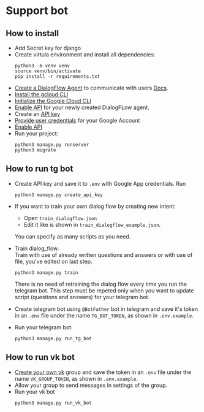 # Support bot

## How to install
- Add Secret key for django
- Create virtula environment and install all dependencies:
  ```console
  python3 -m venv venv
  source venv/bin/activate
  pip install -r requirements.txt
  ```
- [Create a DialogFlow Agent](https://dialogflow.cloud.google.com/#/newAgent) to communicate with users [Docs](https://cloud.google.com/dialogflow/es/docs/quick/build-agent).
- [Install the gcloud CLI](https://cloud.google.com/sdk/docs/install)
- [Initialize the Google Cloud CLI](https://cloud.google.com/dialogflow/es/docs/quick/setup#sdk)
- [Enable API](https://cloud.google.com/dialogflow/es/docs/quick/setup#api) for your newly created DialogFLow agent.
- Create an [API key](https://cloud.google.com/docs/authentication/api-keys#create)
- [Provide user credentials](https://cloud.google.com/docs/authentication/provide-credentials-adc#google-idp) for your Google Account
- [Enable API](https://console.cloud.google.com/apis/api/apikeys.googleapis.com/)
- Run your project:
  ```console
  python3 manage.py runserver
  python3 migrate
  ```


## How to run tg bot
- Create API key and save it to `.env` with Google App credentials.
  Run
  ```console
  python3 manage.py create_api_key
  ```

- If you want to train your own dialog flow by creating new intent:
  - Open `train_dialogflow.json`
  - Edit it like is shown in `train_dialogflow_example.json`.

  You can specify as many scripts as you need.

- Train dialog_flow.<br>
  Train with use of already written questions and answers or with use of file, you've edited on last step.
  ```console
  python3 manage.py train
  ```
  There is no need of retraining the dialog flow every time you run the telegram bot. This step must be repeted only when you want to update script (questions and answers) for your telegram bot.

- Create telegram bot using `@BotFather` bot in telegram and save it's token in an `.env` file under the name `TG_BOT_TOKEN`, as shown in `.env.example`.

- Run your telegram bot:
  ```
  python3 manage.py run_tg_bot
  ```

## How to run vk bot
- [Create your own vk](https://vk.com/) group and save the token in an `.env` file under the name `VK_GROUP_TOKEN`, as shown in `.env.example`.
- Allow your group to send messages in settings of the group.
- Run your vk bot
  ```console
  python3 manage.py run_vk_bot
  ```
